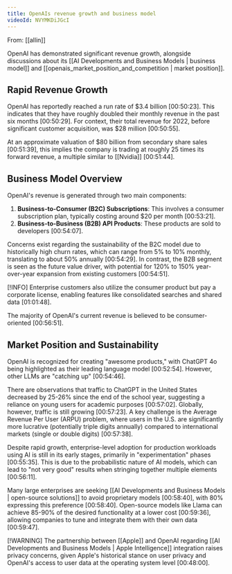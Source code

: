 ```yaml
---
title: OpenAIs revenue growth and business model
videoId: NVYMKDiJGcI
---
```


From: [[allin]] <br/> 

OpenAI has demonstrated significant revenue growth, alongside discussions about its [[AI Developments and Business Models | business model]] and [[openais_market_position_and_competition | market position]].

## Rapid Revenue Growth

OpenAI has reportedly reached a run rate of $3.4 billion <a class="yt-timestamp" data-t="00:50:23">[00:50:23]</a>. This indicates that they have roughly doubled their monthly revenue in the past six months <a class="yt-timestamp" data-t="00:50:29">[00:50:29]</a>. For context, their total revenue for 2022, before significant customer acquisition, was $28 million <a class="yt-timestamp" data-t="00:50:55">[00:50:55]</a>.

At an approximate valuation of $80 billion from secondary share sales <a class="yt-timestamp" data-t="00:51:39">[00:51:39]</a>, this implies the company is trading at roughly 25 times its forward revenue, a multiple similar to [[Nvidia]] <a class="yt-timestamp" data-t="00:51:44">[00:51:44]</a>.

## Business Model Overview

OpenAI's revenue is generated through two main components:
1.  **Business-to-Consumer (B2C) Subscriptions**: This involves a consumer subscription plan, typically costing around $20 per month <a class="yt-timestamp" data-t="00:53:21">[00:53:21]</a>.
2.  **Business-to-Business (B2B) API Products**: These products are sold to developers <a class="yt-timestamp" data-t="00:54:07">[00:54:07]</a>.

Concerns exist regarding the sustainability of the B2C model due to historically high churn rates, which can range from 5% to 10% monthly, translating to about 50% annually <a class="yt-timestamp" data-t="00:54:29">[00:54:29]</a>. In contrast, the B2B segment is seen as the future value driver, with potential for 120% to 150% year-over-year expansion from existing customers <a class="yt-timestamp" data-t="00:54:51">[00:54:51]</a>.

[!INFO] Enterprise customers also utilize the consumer product but pay a corporate license, enabling features like consolidated searches and shared data <a class="yt-timestamp" data-t="01:01:48">[01:01:48]</a>.

The majority of OpenAI's current revenue is believed to be consumer-oriented <a class="yt-timestamp" data-t="00:56:51">[00:56:51]</a>.

## Market Position and Sustainability

OpenAI is recognized for creating "awesome products," with ChatGPT 4o being highlighted as their leading language model <a class="yt-timestamp" data-t="00:52:54">[00:52:54]</a>. However, other LLMs are "catching up" <a class="yt-timestamp" data-t="00:54:46">[00:54:46]</a>.

There are observations that traffic to ChatGPT in the United States decreased by 25-26% since the end of the school year, suggesting a reliance on young users for academic purposes <a class="yt-timestamp" data-t="00:57:02">[00:57:02]</a>. Globally, however, traffic is still growing <a class="yt-timestamp" data-t="00:57:23">[00:57:23]</a>. A key challenge is the Average Revenue Per User (ARPU) problem, where users in the U.S. are significantly more lucrative (potentially triple digits annually) compared to international markets (single or double digits) <a class="yt-timestamp" data-t="00:57:38">[00:57:38]</a>.

Despite rapid growth, enterprise-level adoption for production workloads using AI is still in its early stages, primarily in "experimentation" phases <a class="yt-timestamp" data-t="00:55:35">[00:55:35]</a>. This is due to the probabilistic nature of AI models, which can lead to "not very good" results when stringing together multiple elements <a class="yt-timestamp" data-t="00:56:11">[00:56:11]</a>.

Many large enterprises are seeking [[AI Developments and Business Models | open-source solutions]] to avoid proprietary models <a class="yt-timestamp" data-t="00:58:40">[00:58:40]</a>, with 80% expressing this preference <a class="yt-timestamp" data-t="00:58:40">[00:58:40]</a>. Open-source models like Llama can achieve 85-90% of the desired functionality at a lower cost <a class="yt-timestamp" data-t="00:59:36">[00:59:36]</a>, allowing companies to tune and integrate them with their own data <a class="yt-timestamp" data-t="00:59:47">[00:59:47]</a>.

[!WARNING] The partnership between [[Apple]] and OpenAI regarding [[AI Developments and Business Models | Apple Intelligence]] integration raises privacy concerns, given Apple's historical stance on user privacy and OpenAI's access to user data at the operating system level <a class="yt-timestamp" data-t="00:48:00">[00:48:00]</a>.